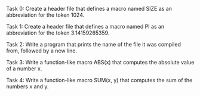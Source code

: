 Task 0:
Create a header file that defines a macro named SIZE as an abbreviation for the token 1024.

Task 1:
Create a header file that defines a macro named PI as an abbreviation for the token 3.14159265359.

Task 2:
Write a program that prints the name of the file it was compiled from, followed by a new line.

Task 3:
Write a function-like macro ABS(x) that computes the absolute value of a number x.

Task 4:
Write a function-like macro SUM(x, y) that computes the sum of the numbers x and y.